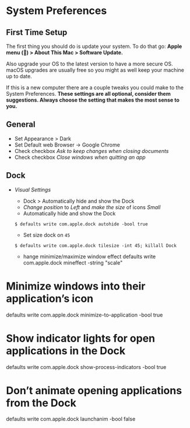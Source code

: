 # System Preferences

## First Time Setup

The first thing you should do is update your system. To do that go:
**Apple menu () > About This Mac > Software Update.**

Also upgrade your OS to the latest version to have a more secure OS. macOS
upgrades are usually free so you might as well keep your machine up to date.

If this is a new computer there are a couple tweaks you could make to the
System Preferences. **These settings are all optional, consider them
suggestions. Always choose the setting that makes the most sense to you.**

## General

- Set Appearance > Dark
- Set Default web Browser -> Google Chrome
- Check checkbox _Ask to keep changes when closing documents_
- Check checkbox _Close windows when quitting an app_

<!-- ## Users & Groups

- _Login Options_ -> _Change fast user switching menu as Icon_
- Set up _Password_, _Apple ID_, _Picture_, etc.

## Trackpad

- _Point & Click_
  - Enable _Tap to click with one finger_
  - Change _Secondary click_ to _Right corner_
  - Uncheck _Three Finger Drag_
- _Scroll & Zoom_
  - Uncheck _all_ apart from _Zoom in and out_ -->

## Dock

- _Visual Settings_

  - Dock > Automatically hide and show the Dock
  - _Change position_ to _Left_ and _make the size_ of icons _Small_
  - Automatically hide and show the Dock

  ```shell
  $ defaults write com.apple.dock autohide -bool true
  ```

  - Set size dock on `45`

  ```shell
  $ defaults write com.apple.dock tilesize -int 45; killall Dock
  ```

  - hange minimize/maximize window effect
    defaults write com.apple.dock mineffect -string "scale"

# Minimize windows into their application’s icon

defaults write com.apple.dock minimize-to-application -bool true

# Show indicator lights for open applications in the Dock

defaults write com.apple.dock show-process-indicators -bool true

# Don’t animate opening applications from the Dock

defaults write com.apple.dock launchanim -bool false

<!--
## Finder

- General
  - Change _New finder window show_ to open in your _Home Directory_
- Sidebar
  - Add _Home_ and your _Code Directory_
  - Uncheck all _Shared_ boxes

## Menubar

- Remove the _Display_ and _Bluetooth_ icons
- Change _battery_ to _Show percentage symbols_

## Spotlight

- Uncheck _fonts_, _images_, _files_ etc.
- Uncheck the _keyboard shortcuts_ as we'll be replacing them with
  [_Alfred_](https://www.alfredapp.com/)

## Accounts

- Add an _iCloud account_ and sync _Calendar_, _Find my Mac_, _Contacts_ etc.

## User Defaults

- Enable _repeating keys by pressing and holding down keys_: `defaults write NSGlobalDomain ApplePressAndHoldEnabled -bool false` (and restart any app
  that you need to repeat keys in)
- Change the _default folder for screenshots_
  - Open the terminal and create the folder where you would like to store
    your screenshots: `mkdir -p /path/to/screenshots/`
  - Then run the following command: `defaults write com.apple.screencapture location /path/to/screenshots/ && killall SystemUIServer`

## How to write to NTFS on macOS Yosemite (10.10) and El Capitan (10.11)

### 1) Install Homebrew and Homebrew Cask

Instructions [here](https://sourabhbajaj.com/mac-setup/Homebrew/README.html).

### 2) Update Homebrew formulae

    $ brew update

### 3) Install osxfuse

If you are on macOS El Capitan (10.11), install the (3.x.x) from [the
repo](https://github.com/osxfuse/osxfuse/releases).

    $ brew cask install osxfuse

### 4) Install ntfs-3g

    $ brew install ntfs-3g

### 5) If you are on macOS El Capitan (10.11), temporarily disable System Integrity Protection

- **Reboot** and hold `CMD + R` to get in recovery mode
- Open the terminal and type:

```shell
$ csrutil disable
```

- **Reboot** normally

### 6) Create a symlink for mount_ntfs

```shell
$ sudo mv /sbin/mount_ntfs /sbin/mount_ntfs.original
$ sudo ln -s /usr/local/sbin/mount_ntfs /sbin/mount_ntfs
```

### 7) If you are on macOS El Capitan (10.11), re-enable System Integrity Protection

- **Reboot** and hold `CMD + R` to get in recovery mode
- Open the terminal and type:

```shell
$ csrutil enable
```

- **Reboot** normally -->
